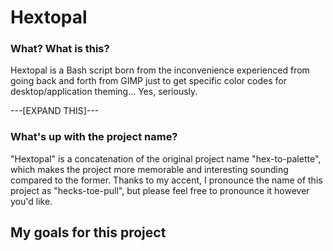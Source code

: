 # Hextopal

### What? What is this?
Hextopal is a Bash script born from the inconvenience experienced from going back and forth from GIMP just to get specific color codes for desktop/application theming... Yes, seriously.

---[EXPAND THIS]---

### What's up with the project name?
"Hextopal" is a concatenation of the original project name "hex-to-palette", which makes the project more memorable and interesting sounding compared to the former. Thanks to my accent, I pronounce the name of this project as "hecks-toe-pull", but please feel free to pronounce it however you'd like.

## My goals for this project

